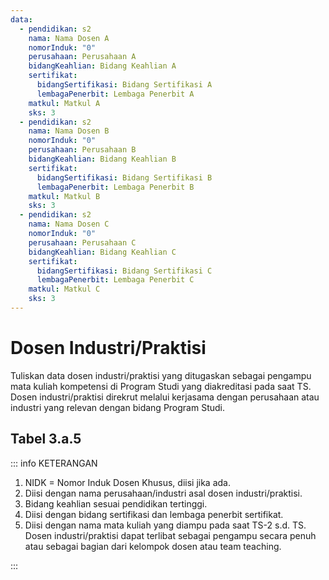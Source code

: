 ```yaml
---
data:
  - pendidikan: s2
    nama: Nama Dosen A
    nomorInduk: "0"
    perusahaan: Perusahaan A
    bidangKeahlian: Bidang Keahlian A
    sertifikat:
      bidangSertifikasi: Bidang Sertifikasi A
      lembagaPenerbit: Lembaga Penerbit A
    matkul: Matkul A
    sks: 3
  - pendidikan: s2
    nama: Nama Dosen B
    nomorInduk: "0"
    perusahaan: Perusahaan B
    bidangKeahlian: Bidang Keahlian B
    sertifikat:
      bidangSertifikasi: Bidang Sertifikasi B
      lembagaPenerbit: Lembaga Penerbit B
    matkul: Matkul B
    sks: 3
  - pendidikan: s2
    nama: Nama Dosen C
    nomorInduk: "0"
    perusahaan: Perusahaan C
    bidangKeahlian: Bidang Keahlian C
    sertifikat:
      bidangSertifikasi: Bidang Sertifikasi C
      lembagaPenerbit: Lembaga Penerbit C
    matkul: Matkul C
    sks: 3
---
```


<script setup>
import { useData } from "vitepress"
import Tabel from '../components/tabel-3a5.vue'

const { frontmatter } = useData()
</script>

# Dosen Industri/Praktisi

Tuliskan data dosen industri/praktisi yang ditugaskan sebagai pengampu mata kuliah kompetensi di Program Studi yang diakreditasi pada saat TS. Dosen industri/praktisi direkrut melalui kerjasama dengan perusahaan atau industri yang relevan dengan bidang Program Studi.

## Tabel 3.a.5

<Tabel :data="frontmatter.data" />

::: info KETERANGAN

1. NIDK = Nomor Induk Dosen Khusus, diisi jika ada.
1. Diisi dengan nama perusahaan/industri asal dosen industri/praktisi.
1. Bidang keahlian sesuai pendidikan tertinggi.
1. Diisi dengan bidang sertifikasi dan lembaga penerbit sertifikat.
1. Diisi dengan nama mata kuliah yang diampu pada saat TS-2 s.d. TS. Dosen industri/praktisi dapat terlibat sebagai pengampu secara penuh atau sebagai bagian dari kelompok dosen atau team teaching.

:::
